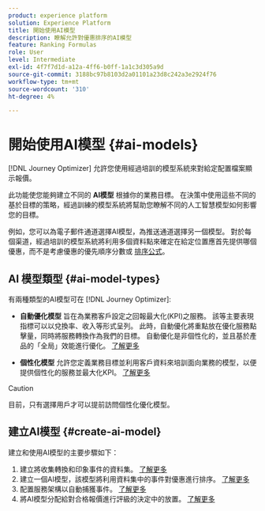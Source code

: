 ```yaml
---
product: experience platform
solution: Experience Platform
title: 開始使用AI模型
description: 瞭解允許對優惠排序的AI模型
feature: Ranking Formulas
role: User
level: Intermediate
exl-id: 4f7f7d1d-a12a-4ff6-b0ff-1a1c3d305a9d
source-git-commit: 3188bc97b8103d2a01101a23d8c242a3e2924f76
workflow-type: tm+mt
source-wordcount: '310'
ht-degree: 4%

---
```


# 開始使用AI模型 {#ai-models}

[!DNL Journey Optimizer] 允許您使用經過培訓的模型系統來對給定配置檔案顯示報價。

此功能使您能夠建立不同的 **AI模型** 根據你的業務目標。 在決策中使用這些不同的基於目標的策略，經過訓練的模型系統將幫助您瞭解不同的人工智慧模型如何影響您的目標。

例如，您可以為電子郵件通道選擇AI模型，為推送通道選擇另一個模型。 對於每個渠道，經過培訓的模型系統將利用多個資料點來確定在給定位置應首先提供哪個優惠，而不是考慮優惠的優先順序分數或 [排序公式](create-ranking-formulas.md)。

## AI 模型類型 {#ai-model-types}

有兩種類型的AI模型可在 [!DNL Journey Optimizer]:

* **自動優化模型** 旨在為業務客戶設定之回報最大化(KPI)之服務。 該等主要表現指標可以以兌換率、收入等形式呈列。 此時，自動優化將重點放在優化服務點擊量，同時將服務轉換作為我們的目標。 自動優化是非個性化的，並且基於產品的「全局」效能進行優化。 [了解更多](auto-optimization-model.md)

* **個性化模型** 允許您定義業務目標並利用客戶資料來培訓面向業務的模型，以便提供個性化的服務並最大化KPI。 [了解更多](personalized-optimization-model.md)

>[!CAUTION]
>
>目前，只有選擇用戶才可以提前訪問個性化優化模型。

## 建立AI模型 {#create-ai-model}

建立和使用AI模型的主要步驟如下：

1. 建立將收集轉換和印象事件的資料集。 [了解更多](create-dataset.md)
1. 建立一個AI模型，該模型將利用資料集中的事件對優惠進行排序。 [了解更多](create-ranking-strategies.md)
1. 配置服務架構以自動捕獲事件。 [了解更多](schema-requirement.md)
1. 將AI模型分配給對合格報價進行評級的決定中的放置。 [了解更多](../offer-activities/configure-offer-selection.md)
